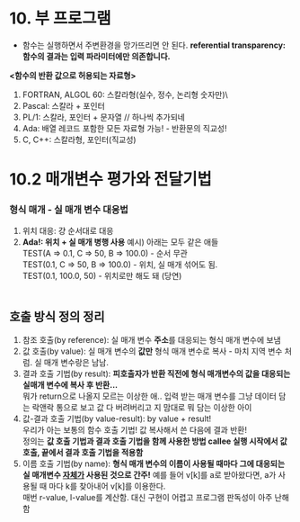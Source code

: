 
# 10. 부 프로그램
- 함수는 실행하면서 주변환경을 망가뜨리면 안 된다.
**referential transparency: 함수의 결과는 입력 파라미터에만 의존합니다.**

**<함수의 반환 값으로 허용되는 자료형>**
1. FORTRAN, ALGOL 60: 스칼라형(실수, 정수, 논리형 숫자만)\
2. Pascal: 스칼라 + 포인터
3. PL/1: 스칼라, 포인터 + 문자열 // 하나씩 추가되네
4. Ada: 배열 레코드 포함한 모든 자료형 가능! - 반환문의 직교성!
5. C, C++: 스칼라형, 포인터(직교성)  

# 10.2 매개변수 평가와 전달기법
### 형식 매개 - 실 매개 변수 대응법
1. 위치 대응: 걍 순서대로 대응
2. **Ada!: 위치 + 실 매개 병행 사용**
예시) 아래는 모두 같은 애들 <br>
TEST(A => 0.1, C => 50, B => 100.0) - 순서 무관 <br>
TEST(0.1, C => 50, B => 100.0) - 위치, 실 매개 섞어도 됨. <br>
TEST(0.1, 100.0, 50) - 위치로만 해도 돼 (당연) <br> <br>


## 호출 방식 정의 정리
1. 참조 호출(by reference): 실 매개 변수 **주소**를 대응되는 형식 매개 변수에 보냄 <br>
2. 값 호출(by value): 실 매개 변수의 **값만** 형식 매개 변수로 복사 - 마치 지역 변수 처럼. 실 매개 변수랑은 남남. <br>
3. 결과 호출 기법(by result): **피호출자가 반환 직전에 형식 매개변수의 값을 대응되는 실매개 변수에 복사 후 반환...** <br> 뭐가 return으로 나올지 모르는 이상한 애.. 입력 받는 매개 변수를 그냥 데이터 담는 락앤락 통으로 보고 값 다 버려버리고 지 맘대로 뭐 담는 이상한 아이 <br>
4. 값-결과 호출 기법(by value-result): by value + result! <br>
우리가 아는 보통의 함수 호출 기법! 값 복사해서 쓴 다음에 결과 반환! <br> 정의는 **값 호출 기법과 결과 호출 기법을 함께 사용한 방법 callee 실행 시작에서 값 호출, 끝에서 결과 호출 기법을 적용함** <br>
5. 이름 호출 기법(by name): **형식 매개 변수의 이름이 사용될 때마다 그에 대응되는 실 매개변수 <U>자체가</U> 사용된 것으로 간주!** 예를 들어 v[k]를 a로 받아왔다면, a가 사용될 때 마다 k를 찾아내어 v[k]를 이용한다.   <br>
매번 r-value, l-value를 계산함. 대신 구현이 어렵고 프로그램 판독성이 아주 난해함  <br>

